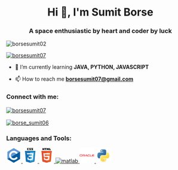 <h1 align="center">Hi 👋, I'm Sumit Borse</h1>
<h3 align="center">A space enthusiastic by heart and coder by luck</h3>

<p align="left"> <img src="https://komarev.com/ghpvc/?username=borsesumit02&label=Profile%20views&color=0e75b6&style=flat" alt="borsesumit02" /> </p>

<p align="left"> <a href="https://twitter.com/borsesumit07" target="blank"><img src="https://img.shields.io/twitter/follow/borsesumit07?logo=twitter&style=for-the-badge" alt="borsesumit07" /></a> </p>

- 🌱 I’m currently learning **JAVA, PYTHON, JAVASCRIPT**

- 📫 How to reach me **borsesumit07@gmail.com**

<h3 align="left">Connect with me:</h3>
<p align="left">
<a href="https://twitter.com/borsesumit07" target="blank"><img align="center" src="https://raw.githubusercontent.com/rahuldkjain/github-profile-readme-generator/master/src/images/icons/Social/twitter.svg" alt="borsesumit07" height="30" width="40" /></a>

<a href="https://instagram.com/borse_sumit06" target="blank"><img align="center" src="https://raw.githubusercontent.com/rahuldkjain/github-profile-readme-generator/master/src/images/icons/Social/instagram.svg" alt="borse_sumit06" height="30" width="40" /></a>

</p>

<h3 align="left">Languages and Tools:</h3>
<p align="left"> <a href="https://www.cprogramming.com/" target="_blank" rel="noreferrer"> <img src="https://raw.githubusercontent.com/devicons/devicon/master/icons/c/c-original.svg" alt="c" width="40" height="40"/> </a> <a href="https://www.w3schools.com/css/" target="_blank" rel="noreferrer"> <img src="https://raw.githubusercontent.com/devicons/devicon/master/icons/css3/css3-original-wordmark.svg" alt="css3" width="40" height="40"/> </a> <a href="https://www.w3.org/html/" target="_blank" rel="noreferrer"> <img src="https://raw.githubusercontent.com/devicons/devicon/master/icons/html5/html5-original-wordmark.svg" alt="html5" width="40" height="40"/> </a> <a href="https://www.mathworks.com/" target="_blank" rel="noreferrer"> <img src="https://upload.wikimedia.org/wikipedia/commons/2/21/Matlab_Logo.png" alt="matlab" width="40" height="40"/> </a> <a href="https://www.oracle.com/" target="_blank" rel="noreferrer"> <img src="https://raw.githubusercontent.com/devicons/devicon/master/icons/oracle/oracle-original.svg" alt="oracle" width="40" height="40"/> </a> <a href="https://www.python.org" target="_blank" rel="noreferrer"> <img src="https://raw.githubusercontent.com/devicons/devicon/master/icons/python/python-original.svg" alt="python" width="40" height="40"/> </a> </p>
